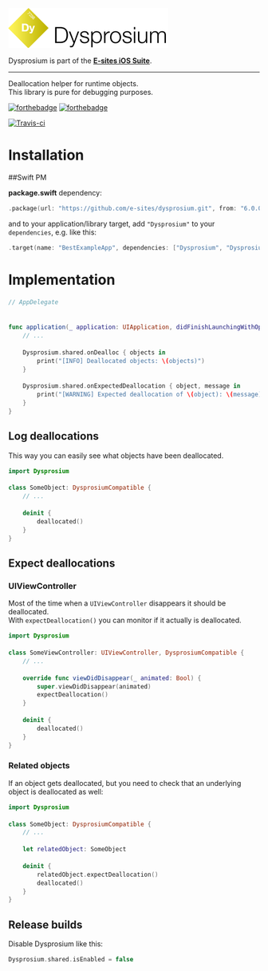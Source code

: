 ![Dysprosium](Assets/logo.png)

Dysprosium is part of the **[E-sites iOS Suite](https://github.com/e-sites/iOS-Suite)**.

---

Deallocation helper for runtime objects.   
This library is pure for debugging purposes.

[![forthebadge](http://forthebadge.com/images/badges/made-with-swift.svg)](http://forthebadge.com) [![forthebadge](http://forthebadge.com/images/badges/built-with-swag.svg)](http://forthebadge.com)

[![Travis-ci](https://travis-ci.org/e-sites/Dysprosium.svg?branch=master&001)](https://travis-ci.org/e-sites/Dysprosium)

# Installation

##Swift PM

**package.swift** dependency:

```swift
.package(url: "https://github.com/e-sites/dysprosium.git", from: "6.0.0"),
```

and to your application/library target, add `"Dysprosium"` to your `dependencies`, e.g. like this:

```swift
.target(name: "BestExampleApp", dependencies: ["Dysprosium", "DysprosiumLogger"]),
```

# Implementation

```swift
// AppDelegate


func application(_ application: UIApplication, didFinishLaunchingWithOptions launchOptions: [UIApplicationLaunchOptionsKey: Any]?) -> Bool {
    // ...
    
    Dysprosium.shared.onDealloc { objects in 
        print("[INFO] Deallocated objects: \(objects)")
    }
    
    Dysprosium.shared.onExpectedDeallocation { object, message in 
        print("[WARNING] Expected deallocation of \(object): \(message)")
    }
}

```

## Log deallocations

This way you can easily see what objects have been deallocated.

```swift
import Dysprosium

class SomeObject: DysprosiumCompatible {
    // ...
    
    deinit {
        deallocated()
    }
}
```

## Expect deallocations


### UIViewController
Most of the time when a `UIViewController` disappears it should be deallocated.   
With `expectDeallocation()` you can monitor if it actually is deallocated.

```swift
import Dysprosium

class SomeViewController: UIViewController, DysprosiumCompatible {
    // ...
    
    override func viewDidDisappear(_ animated: Bool) {
        super.viewDidDisappear(animated)
        expectDeallocation()
    }
    
    deinit {
        deallocated()
    }
}
```

### Related objects

If an object gets deallocated, but you need to check that an underlying object is deallocated as well:

```swift
import Dysprosium

class SomeObject: DysprosiumCompatible {
    // ...
    
    let relatedObject: SomeObject

    deinit {
        relatedObject.expectDeallocation()
        deallocated()
    }
}
```

## Release builds

Disable Dysprosium like this:

```swift
Dysprosium.shared.isEnabled = false
```